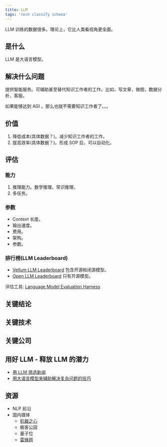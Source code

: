 ```yaml
---
title: LLM
tags: 'tech classify schema'
---
```


LLM 训练的数据很多。理论上，它比人类看视角更全面。

## 是什么
LLM 是大语言模型。

## 解决什么问题
提供智能服务。可辅助甚至替代知识工作者的工作。比如，写文章，做图，数据分析，客服。

如果能够达到 AGI 。那么也就不需要知识工作者了。。。

## 价值
1. 降低成本(具体数据？)。减少知识工作者的工作。
2. 提高效率(具体数据？)。形成 SOP 后，可以自动化。

## 评估
### 能力
1. 推理能力。数学推理。常识推理。
2. 多任务。

### 参数
* Context 长度。
* 输出速度。
* 费用。
* 架构。
* 参数。

### 排行榜(LLM Leaderboard)
* [Vellum LLM Leaderboard](https://www.vellum.ai/llm-leaderboard) 包含开源和闭源模型。
* [Open LLM Leaderboard](https://huggingface.co/spaces/HuggingFaceH4/open_llm_leaderboard) 只有开源模型。

评估工具: [Language Model Evaluation Harness](https://github.com/EleutherAI/lm-evaluation-harness)


## 关键结论

## 关键技术

## 关键公司


## 用好 LLM - 释放 LLM 的潜力
* [用 LLM 筛选新闻](./llm-filter-lastest-news.md)
* [用大语言模型来辅助解决复杂问题的技巧](../l/llm-solve-complex-problem-with-llm.md)


## 资源
* NLP 前沿
* 国内媒体
  * [机器之心](https://www.jiqizhixin.com/)
  * 极客公园
  * 量子位
  * [雷锋网](https://www.leiphone.com/)
